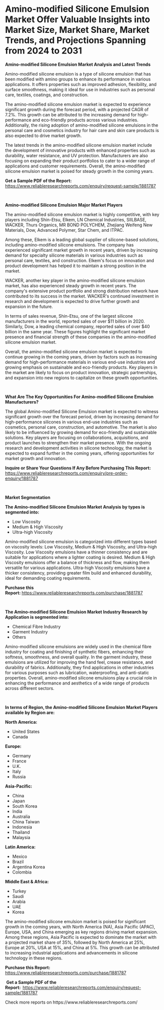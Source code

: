 <p><h1>Amino-modified Silicone Emulsion Market Offer Valuable Insights into Market Size, Market Share, Market Trends, and Projections Spanning from 2024 to 2031</h1></p><p><strong>Amino-modified Silicone Emulsion Market Analysis and Latest Trends</strong></p>
<p><p>Amino-modified silicone emulsion is a type of silicone emulsion that has been modified with amino groups to enhance its performance in various applications. It offers properties such as improved adhesion, flexibility, and surface smoothness, making it ideal for use in industries such as personal care, textiles, coatings, and construction.</p><p>The amino-modified silicone emulsion market is expected to experience significant growth during the forecast period, with a projected CAGR of 7.2%. This growth can be attributed to the increasing demand for high-performance and eco-friendly products across various industries. Additionally, the rising adoption of amino-modified silicone emulsions in the personal care and cosmetics industry for hair care and skin care products is also expected to drive market growth.</p><p>The latest trends in the amino-modified silicone emulsion market include the development of innovative products with enhanced properties such as durability, water resistance, and UV protection. Manufacturers are also focusing on expanding their product portfolios to cater to a wider range of applications and customer requirements. Overall, the amino-modified silicone emulsion market is poised for steady growth in the coming years.</p></p>
<p><strong>Get a Sample PDF of the Report:&nbsp;</strong> <a href="https://www.reliableresearchreports.com/enquiry/request-sample/1881787">https://www.reliableresearchreports.com/enquiry/request-sample/1881787</a></p>
<p>&nbsp;</p>
<p><strong>Amino-modified Silicone Emulsion Major Market Players</strong></p>
<p><p>The amino-modified silicone emulsion market is highly competitive, with key players including Shin-Etsu, Elkem, LN Chemical Industries, SIILBASE, WACKER, Thurs Organics, MR BOND POLYCHEM, Zhejiang Weifeng New Materials, Dow, Advanced Polymer, Star Chem, and ITPAC.</p><p>Among these, Elkem is a leading global supplier of silicone-based solutions, including amino-modified silicone emulsions. The company has experienced significant market growth in recent years, driven by increasing demand for specialty silicone materials in various industries such as personal care, textiles, and construction. Elkem's focus on innovation and product development has helped it to maintain a strong position in the market.</p><p>WACKER, another key player in the amino-modified silicone emulsion market, has also experienced steady growth in recent years. The company's extensive product portfolio and strong distribution network have contributed to its success in the market. WACKER's continued investment in research and development is expected to drive further growth and expansion in the future.</p><p>In terms of sales revenue, Shin-Etsu, one of the largest silicone manufacturers in the world, reported sales of over $11 billion in 2020. Similarly, Dow, a leading chemical company, reported sales of over $40 billion in the same year. These figures highlight the significant market presence and financial strength of these companies in the amino-modified silicone emulsion market.</p><p>Overall, the amino-modified silicone emulsion market is expected to continue growing in the coming years, driven by factors such as increasing demand for high-performance materials in various end-use industries and growing emphasis on sustainable and eco-friendly products. Key players in the market are likely to focus on product innovation, strategic partnerships, and expansion into new regions to capitalize on these growth opportunities.</p></p>
<p>&nbsp;</p>
<p><strong>What Are The Key Opportunities For Amino-modified Silicone Emulsion Manufacturers?</strong></p>
<p><p>The global Amino-modified Silicone Emulsion market is expected to witness significant growth over the forecast period, driven by increasing demand for high-performance silicones in various end-use industries such as cosmetics, personal care, construction, and automotive. The market is also likely to be influenced by growing demand for eco-friendly and sustainable solutions. Key players are focusing on collaborations, acquisitions, and product launches to strengthen their market presence. With the ongoing research and development activities in silicone technology, the market is expected to expand further in the coming years, offering opportunities for market growth and innovation.</p></p>
<p><strong>Inquire or Share Your Questions If Any Before Purchasing This Report:</strong> <a href="https://www.reliableresearchreports.com/enquiry/pre-order-enquiry/1881787">https://www.reliableresearchreports.com/enquiry/pre-order-enquiry/1881787</a></p>
<p>&nbsp;</p>
<p><strong>Market Segmentation</strong></p>
<p><strong>The Amino-modified Silicone Emulsion Market Analysis by types is segmented into:</strong></p>
<p><ul><li>Low Viscosity</li><li>Medium & High Viscosity</li><li>Ultra-high Viscosity</li></ul></p>
<p><p>Amino-modified silicone emulsion is categorized into different types based on viscosity levels: Low Viscosity, Medium & High Viscosity, and Ultra-high Viscosity. Low Viscosity emulsions have a thinner consistency and are suitable for applications where a lighter coating is desired. Medium & High Viscosity emulsions offer a balance of thickness and flow, making them versatile for various applications. Ultra-high Viscosity emulsions have a thicker consistency, providing greater film build and enhanced durability, ideal for demanding coating requirements.</p></p>
<p><strong>Purchase this Report:&nbsp;</strong><a href="https://www.reliableresearchreports.com/purchase/1881787">https://www.reliableresearchreports.com/purchase/1881787</a></p>
<p>&nbsp;</p>
<p><strong>The Amino-modified Silicone Emulsion Market Industry Research by Application is segmented into:</strong></p>
<p><ul><li>Chemical Fibre Industry</li><li>Garment Industry</li><li>Others</li></ul></p>
<p><p>Amino-modified silicone emulsions are widely used in the chemical fibre industry for coating and finishing of synthetic fibers, enhancing their softness, smoothness, and overall quality. In the garment industry, these emulsions are utilized for improving the hand feel, crease resistance, and durability of fabrics. Additionally, they find applications in other industries for various purposes such as lubrication, waterproofing, and anti-static properties. Overall, amino-modified silicone emulsions play a crucial role in enhancing the performance and aesthetics of a wide range of products across different sectors.</p></p>
<p>&nbsp;</p>
<p><strong>In terms of Region, the Amino-modified Silicone Emulsion Market Players available by Region are:</strong></p>
<p>
    <p> <strong> North America: </strong>
        <ul>
            <li>United States</li>
            <li>Canada</li>
        </ul>
        </p> 
    <p> <strong> Europe: </strong>
        <ul>
            <li>Germany</li>
            <li>France</li>
            <li>U.K.</li>
            <li>Italy</li>
            <li>Russia</li>
        </ul>
        </p> 
    <p> <strong> Asia-Pacific: </strong>
        <ul>
            <li>China</li>
            <li>Japan</li>
            <li>South Korea</li>
            <li>India</li>
            <li>Australia</li>
            <li>China Taiwan</li>
            <li>Indonesia</li>
            <li>Thailand</li>
            <li>Malaysia</li>
        </ul>
        </p> 
    <p> <strong> Latin America: </strong>
        <ul>
            <li>Mexico</li>
            <li>Brazil</li>
            <li>Argentina Korea</li>
            <li>Colombia</li>
        </ul>
        </p> 
    <p> <strong> Middle East & Africa: </strong>
        <ul>
            <li>Turkey</li>
            <li>Saudi</li>
            <li>Arabia</li>
            <li>UAE</li>
            <li>Korea</li>
        </ul>
    </p>
    </p>
<p><p>The amino-modified silicone emulsion market is poised for significant growth in the coming years, with North America (NA), Asia Pacific (APAC), Europe, USA, and China emerging as key regions driving market expansion. Among these regions, Asia Pacific is expected to dominate the market with a projected market share of 35%, followed by North America at 25%, Europe at 20%, USA at 15%, and China at 5%. This growth can be attributed to increasing industrial applications and advancements in silicone technology in these regions.</p></p>
<p><strong>Purchase this Report: </strong><a href="https://www.reliableresearchreports.com/purchase/1881787">https://www.reliableresearchreports.com/purchase/1881787</a></p>
<p>&nbsp;<strong>Get a Sample PDF of the Report:&nbsp;&nbsp;</strong><a href="https://www.reliableresearchreports.com/enquiry/request-sample/1881787">https://www.reliableresearchreports.com/enquiry/request-sample/1881787</a></p>
<p><strong></strong></p>
<p>Check more reports on https://www.reliableresearchreports.com/</p>